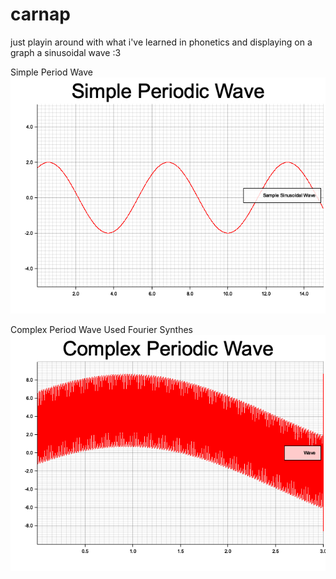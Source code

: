 # carnap
just playin around with what i've learned in phonetics and displaying on a graph
a sinusoidal wave :3

Simple Period Wave
![alt text](https://github.com/hanleyc01/carnap/blob/master/1.png?raw=true)

Complex Period Wave Used Fourier Synthes
![alt text](https://github.com/hanleyc01/carnap/blob/master/2.png?raw=true)
